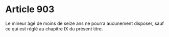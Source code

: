 # Article 903

Le mineur âgé de moins de seize ans ne pourra aucunement disposer, sauf ce qui est réglé au chapitre IX du présent titre.